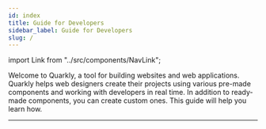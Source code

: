 ```yaml
---
id: index
title: Guide for Developers
sidebar_label: Guide for Developers
slug: /
---
```


import Link from "../src/components/NavLink";

Welcome to Quarkly, a tool for building websites and web applications. Quarkly helps web designers create their projects using various pre-made components and working with developers in real time. In addition to ready-made components, you can create custom ones. This guide will help you learn how.

<Link
    href="/welcome"
    icon="🖐"
    name="Welcome to Quarkly"
/>

<Link
    href="/getting-started"
    icon="🏃‍♀️"
    name="Getting Started"
/>

<Link
    href="/components/overview"
    icon="💠"
    name="Components"
    links={[
        {
            name: 'Creating',
            href: '/components/creating',
        },
        {
            name: 'Importing',
            href: '/components/importing',
        },
        {
            name: 'Structure',
            href: '/components/structure',
        },
        {
            name: 'Atomize',
            href: '/components/atomize/overview',
        },
        {
            name: 'Project API',
            href: '/components/project-api/overview',
        },
        {
            name: 'Properties',
            href: '/components/properties/overview',
        },
        {
            name: 'Overrides',
            href: '/components/overrides/overview',
        },
    ]}
/>

<Link
    href="/tutorials/overview"
    icon="🎓"
    name="Tutorials"
    links={[
        {
            name: 'Create a Counter',
            href: '/tutorials/create-a-counter',
        },
        {
            name: 'Create component (from NPM)',
            href: '/tutorials/create-component-from-npm',
        },
        {
            name: 'Create Card component',
            href: '/tutorials/create-card-component',
        },
        {
            name: 'Make a Staff Files (with Airtable)',
            href: '/tutorials/make-a-staff-files',
        },
        {
            name: 'Make an Entertaining App',
            href: '/tutorials/create-an-entertaining-app',
        },
    ]}
/>

<Link
    href="/how-to/overview"
    icon="📋"
    name="How-to's"
    links={[
        {
            name: 'How to Get the Component сontent',
            href: '/how-to/component-content',
        },
        {
            name: 'How to Process Events',
            href: '/how-to/process-events',
        },
        {
            name: 'How to create keyframe animations',
            href: '/how-to/keyframe-animation',
        },
    ]}
/>

<Link
    href="/faq/overview"
    icon="❓"
    name="FAQ's"
    links={[
        {
            name: 'General',
            href: '/faq/general',
        },
        {
            name: 'Styling',
            href: '/faq/atomize',
        },
        {
            name: 'Overrides',
            href: '/faq/overrides',
        },
        {
            name: 'Properties',
            href: '/faq/properties',
        },
    ]}
/>

<Link
    href="/resources"
    icon="🧩"
    name="Resources"
/>

---
